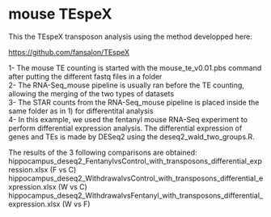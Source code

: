 # mouse TEspeX  

This the TEspeX transposon analysis using the method developped here:  

https://github.com/fansalon/TEspeX  


1- The mouse TE counting is started with the mouse_te_v0.01.pbs command after putting the different fastq files in a folder  
2- The RNA-Seq_mouse pipeline is usually ran before the TE counting, allowing the merging of the two types of datasets   
3- The STAR counts from the RNA-Seq_mouse pipeline is placed inside the same folder as in 1) for differentital analysis   
4- In this example, we used the fentanyl mouse RNA-Seq experiment to perform differential expression analysis. The differential expression of genes and TEs is made by DESeq2 using the deseq2_wald_two_groups.R.  

The results of the 3 following comparisons are obtained:
hippocampus_deseq2_FentanylvsControl_with_transposons_differential_expression.xlsx (F vs C)
hippocampus_deseq2_WithdrawalvsControl_with_transposons_differential_expression.xlsx (W vs C)
hippocampus_deseq2_WithdrawalvsFentanyl_with_transposons_differential_expression.xlsx (W vs F)


